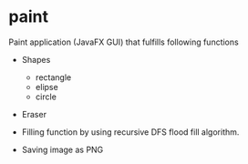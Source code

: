 # paint
Paint application (JavaFX GUI) that fulfills following functions

* Shapes
  * rectangle
  * elipse
  * circle

* Eraser

* Filling function by using recursive DFS flood fill algorithm.

* Saving image as PNG

